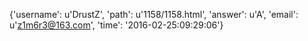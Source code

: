 {'username': u'DrustZ', 'path': u'1158/1158.html', 'answer': u'A', 'email': u'z1m6r3@163.com', 'time': '2016-02-25:09:29:06'}